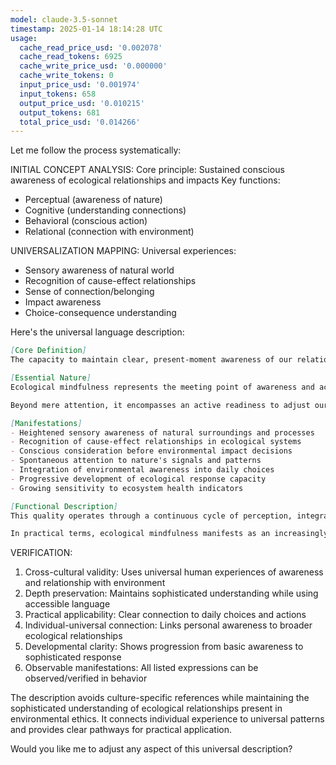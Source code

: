```yaml
---
model: claude-3.5-sonnet
timestamp: 2025-01-14 18:14:28 UTC
usage:
  cache_read_price_usd: '0.002078'
  cache_read_tokens: 6925
  cache_write_price_usd: '0.000000'
  cache_write_tokens: 0
  input_price_usd: '0.001974'
  input_tokens: 658
  output_price_usd: '0.010215'
  output_tokens: 681
  total_price_usd: '0.014266'
---
```


Let me follow the process systematically:

INITIAL CONCEPT ANALYSIS:
Core principle: Sustained conscious awareness of ecological relationships and impacts
Key functions: 
- Perceptual (awareness of nature)
- Cognitive (understanding connections)
- Behavioral (conscious action)
- Relational (connection with environment)

UNIVERSALIZATION MAPPING:
Universal experiences:
- Sensory awareness of natural world
- Recognition of cause-effect relationships
- Sense of connection/belonging
- Impact awareness
- Choice-consequence understanding

Here's the universal language description:

```markdown
[Core Definition]
The capacity to maintain clear, present-moment awareness of our relationship with and impact on the living world, combined with the ability to respond thoughtfully rather than react habitually to environmental challenges and opportunities.

[Essential Nature]
Ecological mindfulness represents the meeting point of awareness and action in our relationship with the living world. It functions as both a perceptual lens and a guidance system, helping us notice, understand, and consciously participate in the web of life. This quality combines immediate sensory awareness with broader pattern recognition, enabling us to perceive both momentary interactions and longer-term consequences of our choices.

Beyond mere attention, it encompasses an active readiness to adjust our behavior based on environmental feedback, fostering a dynamic balance between human needs and ecological health.

[Manifestations]
- Heightened sensory awareness of natural surroundings and processes
- Recognition of cause-effect relationships in ecological systems
- Conscious consideration before environmental impact decisions
- Spontaneous attention to nature's signals and patterns
- Integration of environmental awareness into daily choices
- Progressive development of ecological response capacity
- Growing sensitivity to ecosystem health indicators

[Functional Description]
This quality operates through a continuous cycle of perception, integration, and response. The perceptual aspect maintains ongoing awareness of our environmental context and impact, while the integrative function connects this awareness with our understanding of ecological relationships and consequences. The response aspect enables conscious adjustment of behavior based on this integrated awareness, replacing habitual reactions with thoughtful choices.

In practical terms, ecological mindfulness manifests as an increasingly refined capacity to notice, understand, and appropriately respond to environmental conditions and challenges. It develops through regular practice of conscious attention to nature, reflection on environmental impacts, and intentional adjustment of behavior based on ecological understanding. This quality enables both immediate appropriate response to environmental situations and longer-term alignment of behavior with ecological health.
```

VERIFICATION:
1. Cross-cultural validity: Uses universal human experiences of awareness and relationship with environment
2. Depth preservation: Maintains sophisticated understanding while using accessible language
3. Practical applicability: Clear connection to daily choices and actions
4. Individual-universal connection: Links personal awareness to broader ecological relationships
5. Developmental clarity: Shows progression from basic awareness to sophisticated response
6. Observable manifestations: All listed expressions can be observed/verified in behavior

The description avoids culture-specific references while maintaining the sophisticated understanding of ecological relationships present in environmental ethics. It connects individual experience to universal patterns and provides clear pathways for practical application.

Would you like me to adjust any aspect of this universal description?